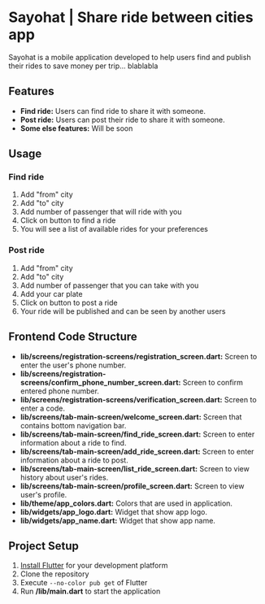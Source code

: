 # Sayohat | Share ride between cities app

Sayohat is a mobile application developed to help users find and publish their rides to save money per trip... blablabla

## Features

- **Find ride:** Users can find ride to share it with someone.
- **Post ride:** Users can post their ride to share it with someone.
- **Some else features:** Will be soon

## Usage

### Find ride

1. Add "from" city
2. Add "to" city
3. Add number of passenger that will ride with you
4. Click on button to find a ride
5. You will see a list of available rides for your preferences 

### Post ride

1. Add "from" city
2. Add "to" city
3. Add number of passenger that you can take with you
4. Add your car plate
5. Click on button to post a ride
6. Your ride will be published and can be seen by another users

## Frontend Code Structure

- **lib/screens/registration-screens/registration_screen.dart:** Screen to enter the user's phone number.
- **lib/screens/registration-screens/confirm_phone_number_screen.dart:** Screen to confirm entered phone number.
- **lib/screens/registration-screens/verification_screen.dart:** Screen to enter a code.
- **lib/screens/tab-main-screen/welcome_screen.dart:** Screen that contains bottom navigation bar.
- **lib/screens/tab-main-screen/find_ride_screen.dart:** Screen to enter information about a ride to find.
- **lib/screens/tab-main-screen/add_ride_screen.dart:** Screen to enter information about a ride to post.
- **lib/screens/tab-main-screen/list_ride_screen.dart:** Screen to view history about user's rides.
- **lib/screens/tab-main-screen/profile_screen.dart:** Screen to view user's profile.
- **lib/theme/app_colors.dart:** Colors that are used in application.
- **lib/widgets/app_logo.dart:** Widget that show app logo.
- **lib/widgets/app_name.dart:** Widget that show app name.

## Project Setup

1. [Install Flutter](https://docs.flutter.dev/get-started/install?_gl=1*jjmxmh*_ga*MTYwNjk4MTAxNi4xNzQ5MTM4NTk3*_ga_04YGWK0175*czE3NDk4MDA0NTYkbzYkZzEkdDE3NDk4MDA0ODEkajM1JGwwJGgw) for your development platform
2. Clone the repository
3. Execute `--no-color pub get` of Flutter
4. Run **/lib/main.dart** to start the application
